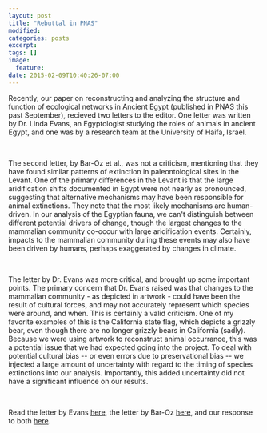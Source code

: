 ```yaml
---
layout: post
title: "Rebuttal in PNAS"
modified:
categories: posts
excerpt:
tags: []
image:
  feature:
date: 2015-02-09T10:40:26-07:00
---
```

Recently, our paper on reconstructing and analyzing the structure and function of ecological networks in Ancient Egypt (published in PNAS this past September), recieved two letters to the editor.
One letter was written by Dr. Linda Evans, an Egyptologist studying the roles of animals in ancient Egypt, and one was by a research team at the University of Haifa, Israel.

<br>

The second letter, by Bar-Oz et al., was not a criticism, mentioning that they have found similar patterns of extinction in paleontological sites in the Levant.
One of the primary differences in the Levant is that the large aridification shifts documented in Egypt were not nearly as pronounced, suggesting that alternative mechanisms may have been responsible for animal extinctions.
They note that the most likely mechanisms are human-driven.
In our analysis of the Egyptian fauna, we can't distinguish between different potential drivers of change, though the largest changes to the mammalian community co-occur with large aridification events.
Certainly, impacts to the mammalian community during these events may also have been driven by humans, perhaps exaggerated by changes in climate.

<br>

The letter by Dr. Evans was more critical, and brought up some important points.
The primary concern that Dr. Evans raised was that changes to the mammalian community - as depicted in artwork - could have been the result of cultural forces, and may not accurately represent which species were around, and when.
This is certainly a valid criticism.
One of my favorite examples of this is the California state flag, which depicts a grizzly bear, even though there are no longer grizzly bears in California (sadly).
Because we were using artwork to reconstruct animal occurrance, this was a potential issue that we had expected going into the project.
To deal with potential cultural bias -- or even errors due to preservational bias -- we injected a large amount of uncertainty with regard to the timing of species extinctions into our analysis.
Importantly, this added uncertainty did not have a significant influence on our results.

<br>

Read the letter by Evans [here](http://www.pnas.org/content/112/3/E239.extract.html?etoc), the letter by Bar-Oz [here](http://www.pnas.org/content/112/3/E238.extract.html?etoc), and our response to both [here](http://www.pnas.org/content/112/3/E240.extract.html?etoc).
